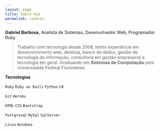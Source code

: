 ```yaml
---
layout: page
title: Sobre mim
permalink: /sobre/
---
```


**Gabriel Barbosa**, Analista de Sistemas, Desenvolvedor Web, Programador Ruby

> Trabalho com tecnologia desde 2008, tenho experiência em desenvolvimento web, desktop, banco de dados, gestão de tecnologia da informação, consultoria em gestão empresarial e tecnologia em geral.
>Graduando em **Sistemas de Computação** pela Universidade Federal Fluminense.

**Tecnologias**

 `Ruby` 
 `Ruby on Rails`
 `Python`
 `C#`

 `Git`
 `Heroku`

 `HTML`
 `CSS`
 `Bootstrap`

 `Postgresql`
 `MySql`
 `SqlServer`

 `Linux`
 `Windows`
